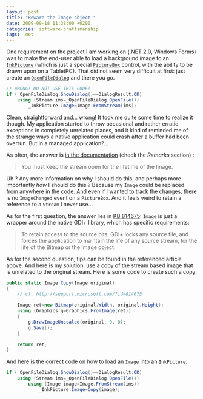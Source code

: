 ```yaml
---
layout: post
title: "Beware the Image object!"
date: 2009-09-18 11:38:00 +0200
categories: software-craftsmanship
tags: .net
---
```


One requirement on the project I am working on (.NET 2.0, Windows Forms) was to make the end-user able to load a background image to an [`InkPicture`](http://msdn.microsoft.com/en-us/library/microsoft.ink.inkpicture.aspx) (which is just a special [`PictureBox`](http://msdn.microsoft.com/en-us/library/system.windows.forms.picturebox.aspx) control, with the ability to be drawn upon on a TabletPC). That did not seem very difficult at first: just create an [`OpenFileDialog`](http://msdn.microsoft.com/en-us/library/system.windows.forms.openfiledialog.aspx) and there you go.

```csharp
// WRONG! DO NOT USE THIS CODE!
if (_OpenFileDialog.ShowDialog()==DialogResult.OK)
    using (Stream ims=_OpenFileDialog.OpenFile())
        _InkPicture.Image=Image.FromStream(ims);
```

Clean, straightforward and... wrong! It took me quite some time to realize it though. My application started to throw occasional and rather erratic exceptions in completely unrelated places, and it kind of reminded me of the strange ways a native application could crash after a buffer had been overrun. But in a managed application?...

As often, the answer is [in the documentation](http://msdn.microsoft.com/en-us/library/93z9ee4x.aspx) (check the _Remarks_ section) :
> You must keep the stream open for the lifetime of the Image.

Uh ? Any more information on why I should do this, and perhaps more importantly _how_ I should do this ? Because my `Image` could be replaced from anywhere in the code. And even if I wanted to track the changes, there is no `ImageChanged` event on a `PictureBox`. And it feels weird to retain a reference to a `Stream` I never use...

As for the first question, the answer lies in [KB 814675](http://support.microsoft.com/?id=814675): `Image` is just a wrapper around the native GDI+ library, which has specific requirements:
> To retain access to the source bits, GDI+ locks any source file, and forces the application to maintain the life of any source stream, for the life of the Bitmap or the Image object.

As for the second question, tips can be found in the referenced article above. And here is my solution: use a copy of the stream based image that is unrelated to the original stream. Here is some code to create such a copy:

```csharp
public static Image Copy(Image original)
{
    // cf. http://support.microsoft.com/?id=814675

    Image ret=new Bitmap(original.Width, original.Height);
    using (Graphics g=Graphics.FromImage(ret))
    {
        g.DrawImageUnscaled(original, 0, 0);
        g.Save();
    }

    return ret;
}
```

And here is the correct code on how to load an `Image` into an `InkPicture`:

```csharp
if (_OpenFileDialog.ShowDialog()==DialogResult.OK)
    using (Stream ims=_OpenFileDialog.OpenFile())
        using (Image image=Image.FromStream(ims))
            _InkPicture.Image=Copy(image);
```
